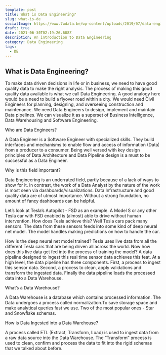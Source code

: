 ```yaml
---
template: post
title: What is Data Engineering?
slug: what-is-de
socialImage: https://www.7wdata.be/wp-content/uploads/2019/07/data-engineer-jobjpg.png
draft: true
date: 2021-06-30T02:19:26.608Z
description: An introduction to Data Engineering
category: Data Engineering
tags:
  - DE
---
```

## What is Data Engineering?

To make data driven decisions in life or in business, we need to have good quality data to make the right analysis. The process of making this good quality data available is what we call Data Engineering. A good analogy here would be a need to build a flyover road within a city. We would need Civil Engineers for planning, designing, and overseeing construction and maintenance. We need Data Engineers to design, implement and maintain Data pipelines. We can visualize it as a superset of Business Intelligence, Data Warehousing and Software Engineering.

Who are Data Engineers?

A Data Engineer is a Software Engineer with specialized skills. They build interfaces and mechanisms to enable flow and access of information (Data) from a producer to a consumer. Being well versed with key design principles of Data Architecture and Data Pipeline design is a must to be successful as a Data Engineer.

Why is this field important?

Data Engineering is an underrated field, partly because of a lack of ways to show for it. In contrast, the work of a Data Analyst by the nature of the work is most seen via dashboards/visualizations. Data Infrastructure and good quality data are of utmost importance. Without a strong foundation, no amount of fancy dashboards can be helpful.

Let’s look at Tesla’s Autopilot - FSD as an example. A Model S or any other Tesla car with FSD enabled is (almost) able to drive without human intervention. How does Tesla achieve this? Well Tesla cars pack many sensors. The data from these sensors feeds into some kind of deep neural net model. The model handles making predictions on how to handle the car.

How is the deep neural net model trained? Tesla uses live data from all the different Tesla cars that are being driven all across the world. Now how does this live data get fed into the process of training the model? A data pipeline designed to ingest this real time sensor data achieves this feat. At a high level, the data pipeline has three components. First, a process to ingest this sensor data. Second, a process to clean, apply validations and transform the ingested data. Finally the data pipeline loads the processed data into a Data Warehouse.

What’s a Data Warehouse?

A Data Warehouse is a database which contains processed information. The Data undergoes a process called normalization.To save storage space and make analytical queries fast we use. Two of the most popular ones - Star and Snowflake schemas.

How is Data Ingested into a Data Warehouse?

A process called ETL (Extract, Transform, Load) is used to ingest data from a raw data source into the Data Warehouse. The “Transform” process is used to clean, confirm and process the data to fit into the rigid schemas that we talked about before.